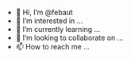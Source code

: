 - 👋 Hi, I’m @febaut
- 👀 I’m interested in ...
- 🌱 I’m currently learning ...
- 💞️ I’m looking to collaborate on ...
- 📫 How to reach me ...

<!---
febaut/febaut is a ✨ special ✨ repository because its `README.md` (this file) appears on your GitHub profile.
You can click the Preview link to take a look at your changes.
--->
